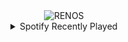 <div align="center">
<picture>
    <source media="(prefers-color-scheme: dark)" srcset="https://i.ibb.co/9qgrWRQ/output-gif.gif">
    <source media="(prefers-color-scheme: light)" srcset="https://i.ibb.co/9qgrWRQ/output-gif.gif">
    <img alt="RENOS" src="https://i.ibb.co/9qgrWRQ/output-gif.gif">
</picture>
<details>
<summary>Spotify Recently Played</summary>
<img src="https://spotify-recently-played-readme.vercel.app/api?user=31d6d6zerc5ct6kck32na2ozsqf4&unique=1&width=400" alt="Spotify" />
</details>
</div>

<!-- Image deletion URL: https://ibb.co/khBSXYN/26ba2cca8f97077fee4ed98c119f6667 -->